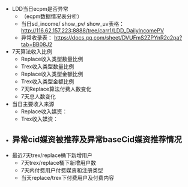 - LDD当日ecpm是否异常
	- （ecpm数据情况表分析）
	- 当日sd_income/ show_pv/ show_uv表格： 
	  http://116.62.157.223:8888/tree/carr1/LDD_DailyIncomePV
	- 异常收录表： 
	  https://docs.qq.com/sheet/DVUFmS2ZPYnR2c2pa?tab=BB08J2
- 7天算法收入比例
	- Replace收入类型数量比例
	- Trex收入类型数量比例
	- Replace收入类型金额比例
	- Trex收入类型金额比例
	- 7天Replace算法付费人数变化
	- 7天总人数变化
- 当日主要收入来源
	- Replace收入媒资：
	- Trex收入媒资：
- 异常cid媒资被推荐及异常baseCid媒资推荐情况
	- 
- 最近7天trex/replace桶下新增用户
	- 7天trex/replace桶下新增用户数
	- 7天内付费用户付费媒资和注册类型
	- 当天replace/trex下付费用户及付费内容